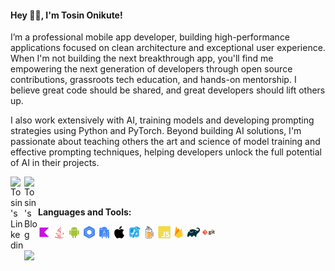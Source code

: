 #### Hey 👋🏽, I'm Tosin Onikute!

I’m a professional mobile app developer, building high-performance applications focused on clean architecture and exceptional user experience. When I'm not building the next breakthrough app, you'll find me empowering the next generation of developers through open source contributions, grassroots tech education, and hands-on mentorship. I believe great code should be shared, and great developers should lift others up.

I also work extensively with AI, training models and developing prompting strategies using Python and PyTorch. Beyond building AI solutions, I'm passionate about teaching others the art and science of model training and effective prompting techniques, helping developers unlock the full potential of AI in their projects.

<a href="https://www.linkedin.com/in/tosin-onikute-25653953/">
  <img align="left" alt="Tosin's Linkedin" width="22px" src="https://cdn.jsdelivr.net/npm/simple-icons@v3/icons/linkedin.svg" />
</a>
<a href="https://medium.com/@tosinmath007">
  <img align="left" alt="Tosin's Blog" width="22px" src="https://cdn.jsdelivr.net/npm/simple-icons@v3/icons/medium.svg" />
</a>

<br/>
<br/>
</bre>

**Languages and Tools:**  

<code><img width="20" height="20" src="https://raw.githubusercontent.com/devicons/devicon/master/icons/kotlin/kotlin-plain.svg"></code>
<code><img width="20" height="20" src="https://raw.githubusercontent.com/devicons/devicon/master/icons/java/java-plain.svg"></code>
<code><img width="20" height="20" src="https://raw.githubusercontent.com/devicons/devicon/master/icons/android/android-plain.svg"></code>
<code><img width="20" height="20" src="https://raw.githubusercontent.com/devicons/devicon/master/icons/jetpackcompose/jetpackcompose-plain.svg"></code>
<code><img width="20" height="20" src="https://raw.githubusercontent.com/devicons/devicon/master/icons/androidstudio/androidstudio-plain.svg"></code>
<code><img width="20" height="20" src="https://raw.githubusercontent.com/devicons/devicon/master/icons/apple/apple-original.svg"></code>
<code><img width="20" height="20" src="https://raw.githubusercontent.com/devicons/devicon/master/icons/xcode/xcode-plain.svg"></code>
<code><img width="20" height="20" src="https://raw.githubusercontent.com/devicons/devicon/master/icons/homebrew/homebrew-original.svg"></code>
<code><img width="20" height="20" src="https://raw.githubusercontent.com/devicons/devicon/master/icons/javascript/javascript-plain.svg"></code>
<code><img width="20" height="20" src="https://raw.githubusercontent.com/github/explore/80688e429a7d4ef2fca1e82350fe8e3517d3494d/topics/firebase/firebase.png"></code>
<code><img width="20" height="20" src="https://raw.githubusercontent.com/devicons/devicon/master/icons/gradle/gradle-original.svg"></code> 
<code><img width="20" height="20" src="https://raw.githubusercontent.com/github/explore/80688e429a7d4ef2fca1e82350fe8e3517d3494d/topics/git/git.png"></code>
</bre>

<a href="https://github.com/tosinonikute/github-readme-stats"><img align="center" src="https://github-readme-stats.vercel.app/api/top-langs/?username=tosinonikute&layout=compact&theme=buefy&hide_border=true" /></a>
